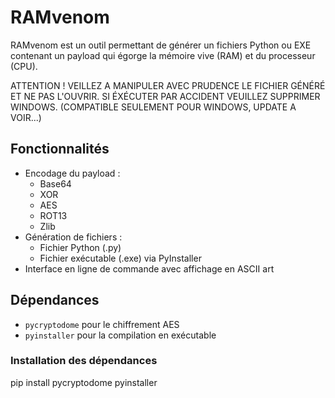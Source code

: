 # RAMvenom

RAMvenom est un outil permettant de générer un fichiers Python ou EXE contenant un payload qui égorge la mémoire vive (RAM) et du processeur (CPU).

ATTENTION ! VEILLEZ A MANIPULER AVEC PRUDENCE LE FICHIER GÉNÉRÉ ET NE PAS L'OUVRIR. SI ÉXÉCUTER PAR ACCIDENT VEUILLEZ SUPPRIMER WINDOWS.
(COMPATIBLE SEULEMENT POUR WINDOWS, UPDATE A VOIR...)

## Fonctionnalités

- Encodage du payload :
  - Base64
  - XOR
  - AES
  - ROT13
  - Zlib
- Génération de fichiers :
  - Fichier Python (.py)
  - Fichier exécutable (.exe) via PyInstaller
- Interface en ligne de commande avec affichage en ASCII art

## Dépendances

- `pycryptodome` pour le chiffrement AES
- `pyinstaller` pour la compilation en exécutable

### Installation des dépendances

pip install pycryptodome pyinstaller

